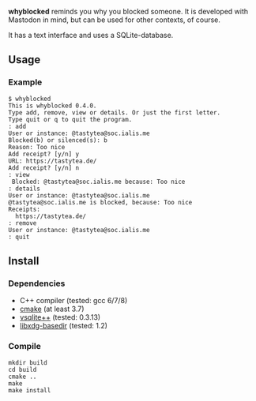 **whyblocked** reminds you why you blocked someone. It is developed with
Mastodon in mind, but can be used for other contexts, of course.

It has a text interface and uses a SQLite-database.

## Usage

### Example

```PLAIN
$ whyblocked
This is whyblocked 0.4.0.
Type add, remove, view or details. Or just the first letter.
Type quit or q to quit the program.
: add
User or instance: @tastytea@soc.ialis.me
Blocked(b) or silenced(s): b
Reason: Too nice
Add receipt? [y/n] y
URL: https://tastytea.de/
Add receipt? [y/n] n
: view
 Blocked: @tastytea@soc.ialis.me because: Too nice
: details
User or instance: @tastytea@soc.ialis.me
@tastytea@soc.ialis.me is blocked, because: Too nice
Receipts:
  https://tastytea.de/
: remove
User or instance: @tastytea@soc.ialis.me
: quit
```

## Install

### Dependencies

* C++ compiler (tested: gcc 6/7/8)
* [cmake](https://cmake.org/) (at least 3.7)
* [vsqlite++](http://vsqlite.virtuosic-bytes.com/) (tested: 0.3.13)
* [libxdg-basedir](http://repo.or.cz/w/libxdg-basedir.git) (tested: 1.2)

### Compile

```SH
mkdir build
cd build
cmake ..
make
make install
```
